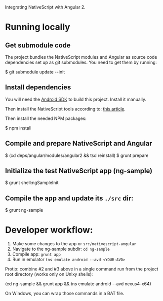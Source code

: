 Integrating NativeScript with Angular 2.

# Running locally


## Get submodule code

The project bundles the NativeScript modules and Angular as source code dependencies set up as git submodules. You need to get them by running:

$ git submodule update --init

## Install dependencies

You will need the [Android SDK](https://developer.android.com/sdk/) to build this project. Install it manually.

Then install the NativeScript tools according to: [this article](http://docs.nativescript.org/setup/quick-setup).

Then install the needed NPM packages:

$ npm install

## Compile and prepare NativeScript and Angular

$ (cd deps/angular/modules/angular2 && tsd reinstall)
$ grunt prepare

## Initialize the test NativeScript app (ng-sample)

$ grunt shell:ngSampleInit

## Compile the app and update its `./src` dir:

$ grunt ng-sample

# Developer workflow:

1. Make some changes to the app or `src/nativescript-angular`
2. Navigate to the ng-sample subdir: `cd ng-sample`
2. Compile app: `grunt app`
3. Run in emulator `tns emulate android --avd <YOUR-AVD>`

Protip: combine #2 and #3 above in a single command run from the project root directory (works only on Unixy shells):

(cd ng-sample && grunt app && tns emulate android --avd nexus4-x64)

On Windows, you can wrap those commands in a BAT file.
